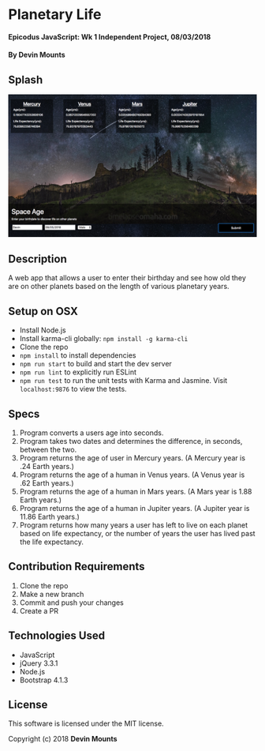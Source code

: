 # Planetary Life

#### Epicodus JavaScript: Wk 1 Independent Project, 08/03/2018

#### By Devin Mounts

## Splash
![Welcome Page](./src/splash.png)
## Description

A web app that allows a user to enter their birthday and see how old they are on other planets based on the length of various planetary years.

## Setup on OSX

* Install Node.js
* Install karma-cli globally: `npm install -g karma-cli`
* Clone the repo
* `npm install` to install dependencies
* `npm run start` to build and start the dev server
* `npm run lint` to explicitly run ESLint
* `npm run test` to run the unit tests with Karma and Jasmine. Visit `localhost:9876` to view the tests.

## Specs
1. Program converts a users age into seconds.
1. Program takes two dates and determines the difference, in seconds, between the two.
1. Program returns the age of user in Mercury years. (A Mercury year is .24 Earth years.)
1. Program returns the age of a human in Venus years. (A Venus year is .62 Earth years.)
1. Program returns the age of a human in Mars years. (A Mars year is 1.88 Earth years.)
1. Program returns the age of a human in Jupiter years. (A Jupiter year is 11.86 Earth years.)
1. Program returns how many years a user has left to live on each planet based on life expectancy, or the number of years the user has lived past the life expectancy.

## Contribution Requirements

1. Clone the repo
1. Make a new branch
1. Commit and push your changes
1. Create a PR

## Technologies Used

* JavaScript
* jQuery 3.3.1
* Node.js
* Bootstrap 4.1.3

## License

This software is licensed under the MIT license.

Copyright (c) 2018 **Devin Mounts**

